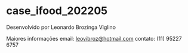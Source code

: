 # case_ifood_202205

Desenvolvido por Leonardo Brozinga Viglino

Maiores informações
email: leovibroz@hotmail.com
contato: (11) 95227 6757
